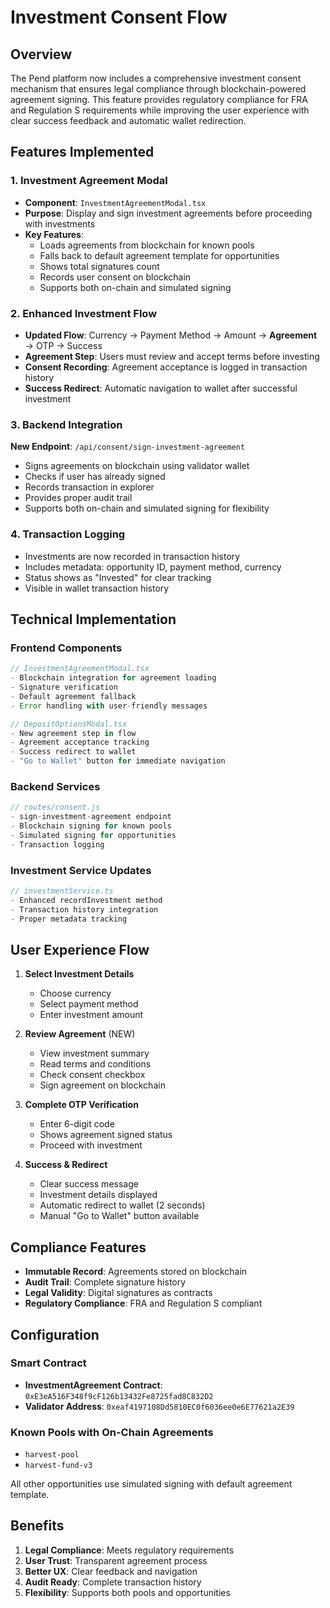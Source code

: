 # Investment Consent Flow

## Overview
The Pend platform now includes a comprehensive investment consent mechanism that ensures legal compliance through blockchain-powered agreement signing. This feature provides regulatory compliance for FRA and Regulation S requirements while improving the user experience with clear success feedback and automatic wallet redirection.

## Features Implemented

### 1. Investment Agreement Modal
- **Component**: `InvestmentAgreementModal.tsx`
- **Purpose**: Display and sign investment agreements before proceeding with investments
- **Key Features**:
  - Loads agreements from blockchain for known pools
  - Falls back to default agreement template for opportunities
  - Shows total signatures count
  - Records user consent on blockchain
  - Supports both on-chain and simulated signing

### 2. Enhanced Investment Flow
- **Updated Flow**: Currency → Payment Method → Amount → **Agreement** → OTP → Success
- **Agreement Step**: Users must review and accept terms before investing
- **Consent Recording**: Agreement acceptance is logged in transaction history
- **Success Redirect**: Automatic navigation to wallet after successful investment

### 3. Backend Integration
**New Endpoint**: `/api/consent/sign-investment-agreement`
- Signs agreements on blockchain using validator wallet
- Checks if user has already signed
- Records transaction in explorer
- Provides proper audit trail
- Supports both on-chain and simulated signing for flexibility

### 4. Transaction Logging
- Investments are now recorded in transaction history
- Includes metadata: opportunity ID, payment method, currency
- Status shows as "Invested" for clear tracking
- Visible in wallet transaction history

## Technical Implementation

### Frontend Components
```typescript
// InvestmentAgreementModal.tsx
- Blockchain integration for agreement loading
- Signature verification
- Default agreement fallback
- Error handling with user-friendly messages

// DepositOptionsModal.tsx
- New agreement step in flow
- Agreement acceptance tracking
- Success redirect to wallet
- "Go to Wallet" button for immediate navigation
```

### Backend Services
```javascript
// routes/consent.js
- sign-investment-agreement endpoint
- Blockchain signing for known pools
- Simulated signing for opportunities
- Transaction logging
```

### Investment Service Updates
```typescript
// investmentService.ts
- Enhanced recordInvestment method
- Transaction history integration
- Proper metadata tracking
```

## User Experience Flow

1. **Select Investment Details**
   - Choose currency
   - Select payment method
   - Enter investment amount

2. **Review Agreement** (NEW)
   - View investment summary
   - Read terms and conditions
   - Check consent checkbox
   - Sign agreement on blockchain

3. **Complete OTP Verification**
   - Enter 6-digit code
   - Shows agreement signed status
   - Proceed with investment

4. **Success & Redirect**
   - Clear success message
   - Investment details displayed
   - Automatic redirect to wallet (2 seconds)
   - Manual "Go to Wallet" button available

## Compliance Features

- **Immutable Record**: Agreements stored on blockchain
- **Audit Trail**: Complete signature history
- **Legal Validity**: Digital signatures as contracts
- **Regulatory Compliance**: FRA and Regulation S compliant

## Configuration

### Smart Contract
- **InvestmentAgreement Contract**: `0xE3eA516F348f9cF126b13432Fe8725fad8C832D2`
- **Validator Address**: `0xeaf4197108Dd5810EC0f6036ee0e6E77621a2E39`

### Known Pools with On-Chain Agreements
- `harvest-pool`
- `harvest-fund-v3`

All other opportunities use simulated signing with default agreement template.

## Benefits

1. **Legal Compliance**: Meets regulatory requirements
2. **User Trust**: Transparent agreement process
3. **Better UX**: Clear feedback and navigation
4. **Audit Ready**: Complete transaction history
5. **Flexibility**: Supports both pools and opportunities 